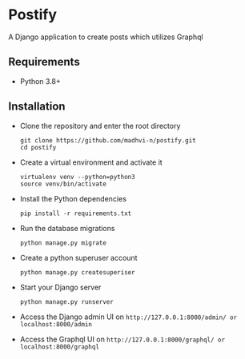 # Postify

A Django application to create posts which utilizes Graphql

## Requirements
- Python 3.8+

## Installation
- Clone the repository and enter the root directory
  ```
  git clone https://github.com/madhvi-n/postify.git
  cd postify
  ```
- Create a virtual environment and activate it
  ```
  virtualenv venv --python=python3
  source venv/bin/activate
  ```

- Install the Python dependencies
  ```
  pip install -r requirements.txt
  ```

- Run the database migrations
  ```
  python manage.py migrate
  ```

- Create a python superuser account
  ```
  python manage.py createsuperiser
  ```

- Start your Django server
  ```
  python manage.py runserver
  ```

- Access the Django admin UI on `http://127.0.0.1:8000/admin/ or localhost:8000/admin`

- Access the Graphql UI on `http://127.0.0.1:8000/graphql/ or localhost:8000/graphql`
